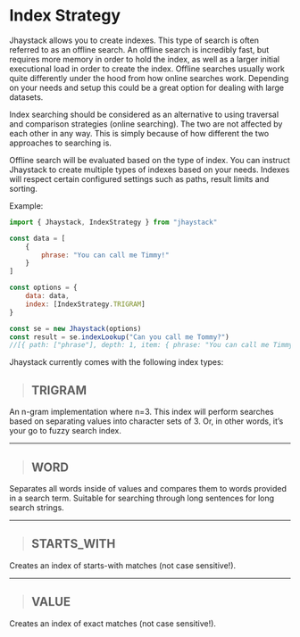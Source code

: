 # Index Strategy

Jhaystack allows you to create indexes. This type of search is often referred to as an offline search. An offline search is incredibly fast, but requires more memory in order to hold the index, as well as a larger initial executional load in order to create the index. Offline searches usually work quite differently under the hood from how online searches work. Depending on your needs and setup this could be a great option for dealing with large datasets.

Index searching should be considered as an alternative to using traversal and comparison strategies (online searching). The two are not affected by each other in any way. This is simply because of how different the two approaches to searching is. 

Offline search will be evaluated based on the type of index. You can instruct Jhaystack to create multiple types of indexes based on your needs. Indexes will respect certain configured settings such as paths, result limits and sorting.

Example:
```javascript
import { Jhaystack, IndexStrategy } from "jhaystack"

const data = [
    {
        phrase: "You can call me Timmy!"
    }
]

const options = {
    data: data,
    index: [IndexStrategy.TRIGRAM]
}

const se = new Jhaystack(options)
const result = se.indexLookup("Can you call me Tommy?")
//[{ path: ["phrase"], depth: 1, item: { phrase: "You can call me Timmy!" }, value: You can call me Timmy!", relevance: 0.75 }]
```

Jhaystack currently comes with the following index types:

> ## TRIGRAM

An n-gram implementation where n=3. This index will perform searches based on separating values into character sets of 3. Or, in other words, it’s your go to fuzzy search index.

---

> ## WORD

Separates all words inside of values and compares them to words provided in a search term. Suitable for searching through long sentences for long search strings.

---

> ## STARTS_WITH

Creates an index of starts-with matches (not case sensitive!).

---

> ## VALUE

Creates an index of exact matches (not case sensitive!).